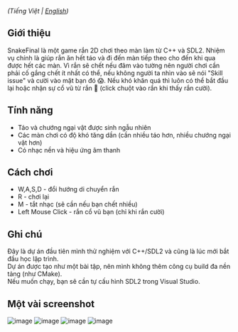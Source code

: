 *(Tiếng Việt | [English](./README.md))*

## Giới thiệu 
SnakeFinal là một game rắn 2D chơi theo màn làm từ C++ và SDL2. Nhiệm vụ chính là giúp rắn ăn hết táo và đi đến màn tiếp theo cho đến khi qua được hết các màn. 
Vì rắn sẽ chết nếu đâm vào tường nên người chơi cần phải cố gắng chết ít nhất có thể, nếu không người ta nhìn vào sẽ nói "Skill issue" và cười vào mặt bạn đó 😱. 
Nếu khó khăn quá thì luôn có thể bắt đầu lại hoặc nhận sự cổ vũ từ rắn 🐍 (click chuột vào rắn khi thấy rắn cười). 

## Tính năng  
- Táo và chướng ngại vật được sinh ngẫu nhiên  
- Các màn chơi có độ khó tăng dần (cần nhiều táo hơn, nhiều chướng ngại vật hơn)  
- Có nhạc nền và hiệu ứng âm thanh  

## Cách chơi 
- W,A,S,D - đổi hướng di chuyển rắn
- R - chơi lại
- M - tắt nhạc (sẽ cần nếu bạn chết nhiều)
- Left Mouse Click - rắn cổ vũ bạn (chỉ khi rắn cười)

## Ghi chú
Đây là dự án đầu tiên mình thử nghiệm với C++/SDL2 và cũng là lúc mới bắt đầu học lập trình.  
Dự án được tạo như một bài tập, nên mình không thêm công cụ build đa nền tảng (như CMake).  
Nếu muốn chạy, bạn sẽ cần tự cấu hình SDL2 trong Visual Studio.

## Một vài screenshot 
![image](https://github.com/user-attachments/assets/031ecc46-569b-4643-9502-6cd1a6623e32) 
![image](https://github.com/user-attachments/assets/dfd40755-b502-46df-b53f-be64dee9d1e3) 
![image](https://github.com/user-attachments/assets/58af5069-aa05-40ab-b032-718e1e7a695d) 
![image](https://github.com/user-attachments/assets/c7d4ea39-de48-44b8-9da3-7561b22f2394)













